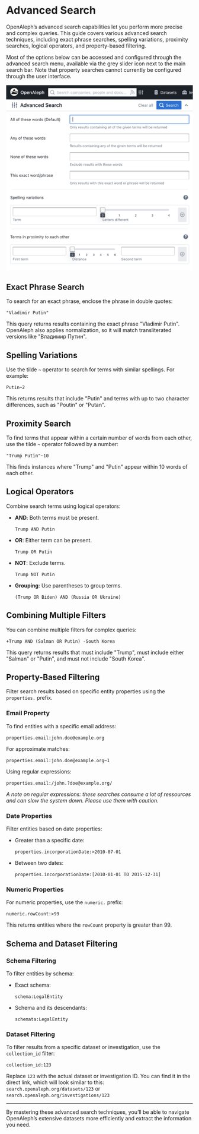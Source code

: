 # Advanced Search

OpenAleph’s advanced search capabilities let you perform more precise and complex queries. This guide covers various advanced search techniques, including exact phrase searches, spelling variations, proximity searches, logical operators, and property-based filtering.

Most of the options below can be accessed and configured through the advanced search menu, available via the grey slider icon next to the main search bar. Note that property searches cannot currently be configured through the user interface.

<div align="center">
  <img src="../../assets/images/advanced_search.png" alt="Screenshot of the OpenAleph advanced search" width="600"/>
</div>

## Exact Phrase Search

To search for an exact phrase, enclose the phrase in double quotes:

```
"Vladimir Putin"
```

This query returns results containing the exact phrase "Vladimir Putin". OpenAleph also applies normalization, so it will match transliterated versions like "Владимир Путин".

## Spelling Variations

Use the tilde `~` operator to search for terms with similar spellings. For example:

```
Putin~2
```

This returns results that include "Putin" and terms with up to two character differences, such as "Poutin" or "Putan".

## Proximity Search

To find terms that appear within a certain number of words from each other, use the tilde `~` operator followed by a number:

```
"Trump Putin"~10
```

This finds instances where "Trump" and "Putin" appear within 10 words of each other.

## Logical Operators

Combine search terms using logical operators:

- **AND**: Both terms must be present.
  ```
  Trump AND Putin
  ```
- **OR**: Either term can be present.
  ```
  Trump OR Putin
  ```
- **NOT**: Exclude terms.
  ```
  Trump NOT Putin
  ```
- **Grouping**: Use parentheses to group terms.
  ```
  (Trump OR Biden) AND (Russia OR Ukraine)
  ```

## Combining Multiple Filters

You can combine multiple filters for complex queries:

```
+Trump AND (Salman OR Putin) -South Korea
```

This query returns results that must include "Trump", must include either "Salman" or "Putin", and must not include "South Korea".

## Property-Based Filtering

Filter search results based on specific entity properties using the `properties.` prefix.

### Email Property

To find entities with a specific email address:

```
properties.email:john.doe@example.org
```

For approximate matches:

```
properties.email:john.doe@example.org~1
```

Using regular expressions:

```
properties.email:/john.?doe@example.org/
```

*A note on regular expressions: these searches consume a lot of ressources and can slow the system down. Please use them with caution.*

### Date Properties

Filter entities based on date properties:

- Greater than a specific date:
  ```
  properties.incorporationDate:>2010-07-01
  ```
- Between two dates:
  ```
  properties.incorporationDate:[2010-01-01 TO 2015-12-31]
  ```

### Numeric Properties

For numeric properties, use the `numeric.` prefix:

```
numeric.rowCount:>99
```

This returns entities where the `rowCount` property is greater than 99.

## Schema and Dataset Filtering

### Schema Filtering

To filter entities by schema:

- Exact schema:
  ```
  schema:LegalEntity
  ```
- Schema and its descendants:
  ```
  schemata:LegalEntity
  ```

### Dataset Filtering

To filter results from a specific dataset or investigation, use the `collection_id` filter:

```
collection_id:123
```

Replace `123` with the actual dataset or investigation ID. You can find it in the direct link, which will look similar to this: `search.openaleph.org/datasets/123` or `search.openaleph.org/investigations/123`

---

By mastering these advanced search techniques, you’ll be able to navigate OpenAleph’s extensive datasets more efficiently and extract the information you need.
